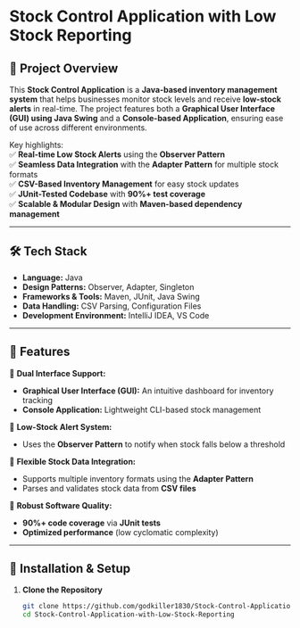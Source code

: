 # Stock Control Application with Low Stock Reporting  

## 📌 Project Overview  
This **Stock Control Application** is a **Java-based inventory management system** that helps businesses monitor stock levels and receive **low-stock alerts** in real-time. The project features both a **Graphical User Interface (GUI) using Java Swing** and a **Console-based Application**, ensuring ease of use across different environments.  

Key highlights:  
✅ **Real-time Low Stock Alerts** using the **Observer Pattern**  
✅ **Seamless Data Integration** with the **Adapter Pattern** for multiple stock formats  
✅ **CSV-Based Inventory Management** for easy stock updates  
✅ **JUnit-Tested Codebase** with **90%+ test coverage**  
✅ **Scalable & Modular Design** with **Maven-based dependency management**  

---

## 🛠️ Tech Stack  
- **Language:** Java  
- **Design Patterns:** Observer, Adapter, Singleton  
- **Frameworks & Tools:** Maven, JUnit, Java Swing  
- **Data Handling:** CSV Parsing, Configuration Files  
- **Development Environment:** IntelliJ IDEA, VS Code  

---

## 🎯 Features  
🔹 **Dual Interface Support:**  
- **Graphical User Interface (GUI):** An intuitive dashboard for inventory tracking  
- **Console Application:** Lightweight CLI-based stock management  

🔹 **Low-Stock Alert System:**  
- Uses the **Observer Pattern** to notify when stock falls below a threshold  

🔹 **Flexible Stock Data Integration:**  
- Supports multiple inventory formats using the **Adapter Pattern**  
- Parses and validates stock data from **CSV files**  

🔹 **Robust Software Quality:**  
- **90%+ code coverage** via **JUnit tests**  
- **Optimized performance** (low cyclomatic complexity)  

---

## 🚀 Installation & Setup  
1. **Clone the Repository**  
   ```bash
   git clone https://github.com/godkiller1830/Stock-Control-Application-with-Low-Stock-Reporting.git
   cd Stock-Control-Application-with-Low-Stock-Reporting
